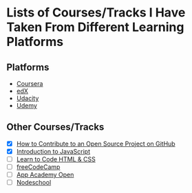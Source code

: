 # Lists of Courses/Tracks I Have Taken From Different Learning Platforms


## Platforms

- [Coursera](coursera/README.md)
- [edX](edx/README.md)
- [Udacity](udacity/README.md)
- [Udemy](udemy/README.md)


## Other Courses/Tracks

- [x] [How to Contribute to an Open Source Project on GitHub](https://egghead.io/courses/how-to-contribute-to-an-open-source-project-on-github)
- [x] [Introduction to JavaScript](https://learn.co/tracks/introduction-to-javascript)
- [ ] [Learn to Code HTML & CSS](http://learn.shayhowe.com/html-css/)
- [ ] [freeCodeCamp](./freeCodeCamp.md)
- [ ] [App Academy Open](./appacademy-open.md)
- [ ] [Nodeschool](./nodeschool/learnyouhtml/README.md)
